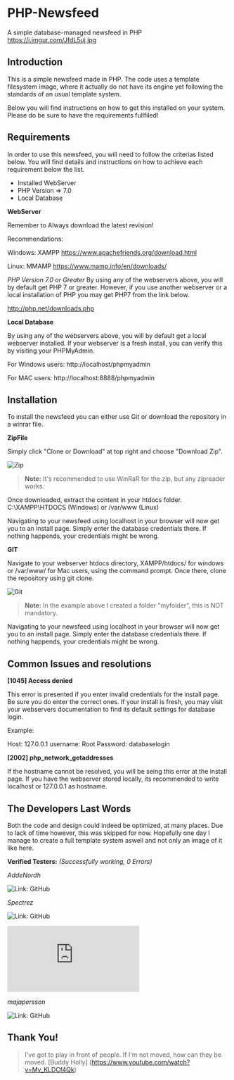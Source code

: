 # PHP-Newsfeed
A simple database-managed newsfeed in PHP
https://i.imgur.com/JfdL5uj.jpg

## Introduction
This is a simple newsfeed made in PHP.
The code uses a template filesystem image, where it actually do not have its engine yet
following the standards of an usual template system.

Below you will find instructions on how to get this installed on your system.
Please do be sure to have the requirements fullfiled!

## Requirements

In order to use this newsfeed, you will need to follow the criterias listed below.
You will find details and instructions on how to achieve each requirement below the list.

- Installed WebServer
- PHP Version => 7.0
- Local Database


**WebServer**

Remember to Always download the latest revision!

Recommendations:

Windows: XAMPP
https://www.apachefriends.org/download.html

Linux: MMAMP
https://www.mamp.info/en/downloads/

_PHP Version 7.0 or Greater_
By using any of the webservers above, you will by default get PHP 7 or greater.
However, if you use another webserver or a local installation of PHP you may get PHP7 from the link below.

http://php.net/downloads.php

**Local Database**

By using any of the webservers above, you will by default get a local webserver installed.
If your webserver is a fresh install, you can verify this by visiting your PHPMyAdmin.

For Windows users:
http://localhost/phpmyadmin

For MAC users:
http://localhost:8888/phpmyadmin



## Installation
To install the newsfeed you can either use Git or download the repository in a winrar file.

**ZipFile**

Simply click "Clone or Download" at top right and choose "Download Zip".

 ![Zip](https://i.imgur.com/fzlq8ri.png)
 > **Note:** It's recommended to use WinRaR for the zip, but any zipreader works.

Once downloaded, extract the content in your htdocs folder.
C:\XAMPP\HTDOCS (Windows) or /var/www (Linux)

Navigating to your newsfeed using localhost in your browser will now get you to an install page.
Simply enter the database credentials there. If nothing happends, your credentials might be wrong.

**GIT**

Navigate to your webserver htdocs directory, XAMPP/htdocs/ for windows or /var/www/ for Mac users, using the command prompt. Once there, clone the repository using git clone.

![Git](https://i.imgur.com/SpglHvl.png)
 > **Note:** In the example above I created a folder "myfolder", this is NOT mandatory.

Navigating to your newsfeed using localhost in your browser will now get you to an install page.
Simply enter the database credentials there. If nothing happends, your credentials might be wrong.

## Common Issues and resolutions
**[1045] Access denied** 

This error is presented if you enter invalid credentials for the install page.
Be sure you do enter the correct ones. If your install is fresh, you may visit your webservers documentation to find its default settings for database login. 

Example:

Host:     127.0.0.1
username: Root
Password: databaselogin

**[2002] php_network_getaddresses**

If the hostname cannot be resolved, you will be seing this error at the install page.
If you have the webserver stored locally, its recommended to write localhost or 127.0.0.1 as hostname.



## The Developers Last Words
Both the code and design could indeed be optimized, at many places.
Due to lack of time however, this was skipped for now. Hopefully one day I manage to create a full template system aswell and not only an image of it like here.

**Verified Testers:**
_(Successfully working, 0 Errors)_

_AddeNordh_

![Link: GitHub](https://github.com/addenordh)

_Spectrez_

![Link: GitHub](https://github.com/spectrez)

![Link: WorkPlace 2017](https://truewow.org/forum/memberlist.php?mode=viewprofile&u=47699)

_majapersson_

![Link: GitHub](https://github.com/majapersson)

## Thank You!
> I've got to play in front of people. If I'm not moved, how can they be moved. [Buddy Holly] (https://www.youtube.com/watch?v=Mv_KLDCf4Qk)
